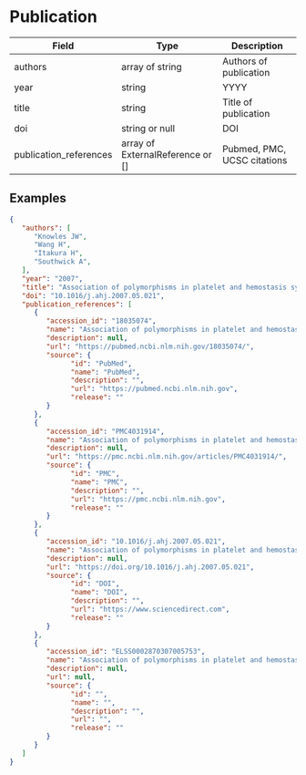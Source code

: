 # Publication

| Field          | Type            | Description             |
|----------------|-----------------|-------------------------|
| authors        | array of string | Authors of publication  |            
| year           | string          |         YYYY            |
| title          | string          | Title of publication    |
| doi            | string or null        | DOI
| publication_references  | array of ExternalReference or []| Pubmed, PMC, UCSC citations

## Examples
```json
{
   "authors": [
      "Knowles JW", 
      "Wang H", 
      "Itakura H", 
      "Southwick A",
   ],
   "year": "2007",
   "title": "Association of polymorphisms in platelet and hemostasis system genes with acute myocardial infarction",
   "doi": "10.1016/j.ahj.2007.05.021",
   "publication_references": [
      {
         "accession_id": "18035074",
         "name": "Association of polymorphisms in platelet and hemostasis system genes with acute myocardial infarction",
         "description": null,
         "url": "https://pubmed.ncbi.nlm.nih.gov/18035074/",
         "source": {
               "id": "PubMed",
               "name": "PubMed",
               "description": "",
               "url": "https://pubmed.ncbi.nlm.nih.gov",
               "release": ""
         }
      },
      {
         "accession_id": "PMC4031914",
         "name": "Association of polymorphisms in platelet and hemostasis system genes with acute myocardial infarction",
         "description": null,
         "url": "https://pmc.ncbi.nlm.nih.gov/articles/PMC4031914/",
         "source": {
               "id": "PMC",
               "name": "PMC",
               "description": "",
               "url": "https://pmc.ncbi.nlm.nih.gov",
               "release": ""
         }
      },
      {
         "accession_id": "10.1016/j.ahj.2007.05.021",
         "name": "Association of polymorphisms in platelet and hemostasis system genes with acute myocardial infarction",
         "description": null,
         "url": "https://doi.org/10.1016/j.ahj.2007.05.021",
         "source": {
               "id": "DOI",
               "name": "DOI",
               "description": "",
               "url": "https://www.sciencedirect.com",
               "release": ""
         }
      },
      {
         "accession_id": "ELSS0002870307005753",
         "name": "Association of polymorphisms in platelet and hemostasis system genes with acute myocardial infarction",
         "description": null,
         "url": null,
         "source": {
               "id": "",
               "name": "",
               "description": "",
               "url": "",
               "release": ""
         }
      }
   ]
}
```
